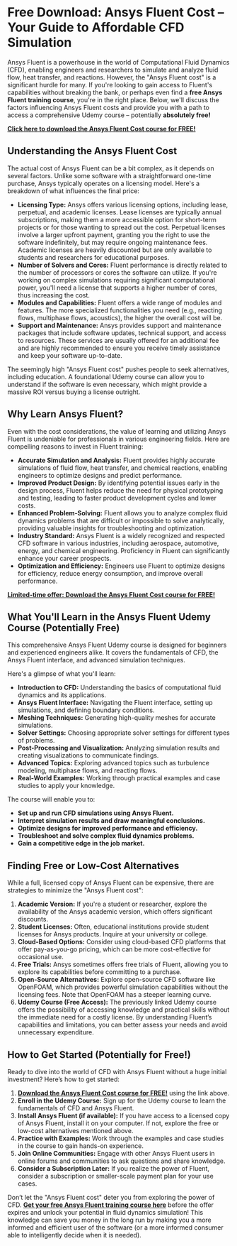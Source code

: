 # Free Download: Ansys Fluent Cost – Your Guide to Affordable CFD Simulation

Ansys Fluent is a powerhouse in the world of Computational Fluid Dynamics (CFD), enabling engineers and researchers to simulate and analyze fluid flow, heat transfer, and reactions. However, the "Ansys Fluent cost" is a significant hurdle for many. If you're looking to gain access to Fluent's capabilities without breaking the bank, or perhaps even find a **free Ansys Fluent training course**, you're in the right place. Below, we'll discuss the factors influencing Ansys Fluent costs and provide you with a path to access a comprehensive Udemy course – potentially **absolutely free!**

[**Click here to download the Ansys Fluent Cost course for FREE!**](https://udemywork.com/ansys-fluent-cost)

## Understanding the Ansys Fluent Cost

The actual cost of Ansys Fluent can be a bit complex, as it depends on several factors. Unlike some software with a straightforward one-time purchase, Ansys typically operates on a licensing model. Here's a breakdown of what influences the final price:

*   **Licensing Type:** Ansys offers various licensing options, including lease, perpetual, and academic licenses. Lease licenses are typically annual subscriptions, making them a more accessible option for short-term projects or for those wanting to spread out the cost. Perpetual licenses involve a larger upfront payment, granting you the right to use the software indefinitely, but may require ongoing maintenance fees. Academic licenses are heavily discounted but are only available to students and researchers for educational purposes.
*   **Number of Solvers and Cores:** Fluent performance is directly related to the number of processors or cores the software can utilize. If you're working on complex simulations requiring significant computational power, you'll need a license that supports a higher number of cores, thus increasing the cost.
*   **Modules and Capabilities:** Fluent offers a wide range of modules and features. The more specialized functionalities you need (e.g., reacting flows, multiphase flows, acoustics), the higher the overall cost will be.
*   **Support and Maintenance:** Ansys provides support and maintenance packages that include software updates, technical support, and access to resources. These services are usually offered for an additional fee and are highly recommended to ensure you receive timely assistance and keep your software up-to-date.

The seemingly high "Ansys Fluent cost" pushes people to seek alternatives, including education. A foundational Udemy course can allow you to understand if the software is even necessary, which might provide a massive ROI versus buying a license outright.

## Why Learn Ansys Fluent?

Even with the cost considerations, the value of learning and utilizing Ansys Fluent is undeniable for professionals in various engineering fields. Here are compelling reasons to invest in Fluent training:

*   **Accurate Simulation and Analysis:** Fluent provides highly accurate simulations of fluid flow, heat transfer, and chemical reactions, enabling engineers to optimize designs and predict performance.
*   **Improved Product Design:** By identifying potential issues early in the design process, Fluent helps reduce the need for physical prototyping and testing, leading to faster product development cycles and lower costs.
*   **Enhanced Problem-Solving:** Fluent allows you to analyze complex fluid dynamics problems that are difficult or impossible to solve analytically, providing valuable insights for troubleshooting and optimization.
*   **Industry Standard:** Ansys Fluent is a widely recognized and respected CFD software in various industries, including aerospace, automotive, energy, and chemical engineering. Proficiency in Fluent can significantly enhance your career prospects.
*   **Optimization and Efficiency:** Engineers use Fluent to optimize designs for efficiency, reduce energy consumption, and improve overall performance.

[**Limited-time offer: Download the Ansys Fluent Cost course for FREE!**](https://udemywork.com/ansys-fluent-cost)

## What You'll Learn in the Ansys Fluent Udemy Course (Potentially Free)

This comprehensive Ansys Fluent Udemy course is designed for beginners and experienced engineers alike. It covers the fundamentals of CFD, the Ansys Fluent interface, and advanced simulation techniques.

Here's a glimpse of what you'll learn:

*   **Introduction to CFD:** Understanding the basics of computational fluid dynamics and its applications.
*   **Ansys Fluent Interface:** Navigating the Fluent interface, setting up simulations, and defining boundary conditions.
*   **Meshing Techniques:** Generating high-quality meshes for accurate simulations.
*   **Solver Settings:** Choosing appropriate solver settings for different types of problems.
*   **Post-Processing and Visualization:** Analyzing simulation results and creating visualizations to communicate findings.
*   **Advanced Topics:** Exploring advanced topics such as turbulence modeling, multiphase flows, and reacting flows.
*   **Real-World Examples:** Working through practical examples and case studies to apply your knowledge.

The course will enable you to:

*   **Set up and run CFD simulations using Ansys Fluent.**
*   **Interpret simulation results and draw meaningful conclusions.**
*   **Optimize designs for improved performance and efficiency.**
*   **Troubleshoot and solve complex fluid dynamics problems.**
*   **Gain a competitive edge in the job market.**

## Finding Free or Low-Cost Alternatives

While a full, licensed copy of Ansys Fluent can be expensive, there are strategies to minimize the "Ansys Fluent cost":

1.  **Academic Version:** If you're a student or researcher, explore the availability of the Ansys academic version, which offers significant discounts.
2.  **Student Licenses:** Often, educational institutions provide student licenses for Ansys products. Inquire at your university or college.
3.  **Cloud-Based Options:** Consider using cloud-based CFD platforms that offer pay-as-you-go pricing, which can be more cost-effective for occasional use.
4.  **Free Trials:** Ansys sometimes offers free trials of Fluent, allowing you to explore its capabilities before committing to a purchase.
5.  **Open-Source Alternatives:** Explore open-source CFD software like OpenFOAM, which provides powerful simulation capabilities without the licensing fees. Note that OpenFOAM has a steeper learning curve.
6.  **Udemy Course (Free Access):** The previously linked Udemy course offers the possibility of accessing knowledge and practical skills without the immediate need for a costly license. By understanding Fluent’s capabilities and limitations, you can better assess your needs and avoid unnecessary expenditure.

## How to Get Started (Potentially for Free!)

Ready to dive into the world of CFD with Ansys Fluent without a huge initial investment? Here’s how to get started:

1.  **[Download the Ansys Fluent Cost course for FREE!](https://udemywork.com/ansys-fluent-cost)** using the link above.
2.  **Enroll in the Udemy Course:** Sign up for the Udemy course to learn the fundamentals of CFD and Ansys Fluent.
3.  **Install Ansys Fluent (if available):** If you have access to a licensed copy of Ansys Fluent, install it on your computer. If not, explore the free or low-cost alternatives mentioned above.
4.  **Practice with Examples:** Work through the examples and case studies in the course to gain hands-on experience.
5.  **Join Online Communities:** Engage with other Ansys Fluent users in online forums and communities to ask questions and share knowledge.
6.  **Consider a Subscription Later:** If you realize the power of Fluent, consider a subscription or smaller-scale payment plan for your use cases.

Don’t let the "Ansys Fluent cost" deter you from exploring the power of CFD. **[Get your free Ansys Fluent training course here](https://udemywork.com/ansys-fluent-cost)** before the offer expires and unlock your potential in fluid dynamics simulation! This knowledge can save you money in the long run by making you a more informed and efficient user of the software (or a more informed consumer able to intelligently decide when it is needed).
